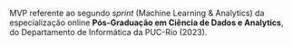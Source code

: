 MVP referente ao segundo *sprint* (Machine Learning & Analytics) da especialização online **Pós-Graduação em Ciência de Dados e Analytics**, do Departamento de Informática da PUC-Rio (2023).


